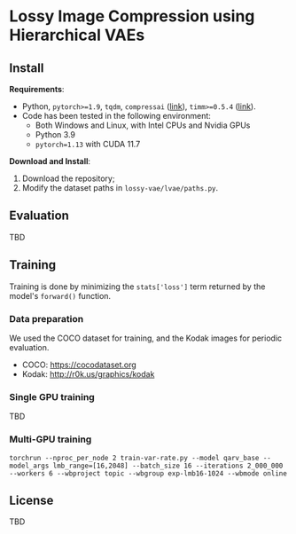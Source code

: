 # Lossy Image Compression using Hierarchical VAEs


## Install
**Requirements**:
- Python, `pytorch>=1.9`, `tqdm`, `compressai` ([link](https://github.com/InterDigitalInc/CompressAI)), `timm>=0.5.4` ([link](https://github.com/rwightman/pytorch-image-models)).
- Code has been tested in the following environment:
    - Both Windows and Linux, with Intel CPUs and Nvidia GPUs
    - Python 3.9
    - `pytorch=1.13` with CUDA 11.7


**Download and Install**:
1. Download the repository;
2. Modify the dataset paths in `lossy-vae/lvae/paths.py`.


## Evaluation
TBD


## Training
Training is done by minimizing the `stats['loss']` term returned by the model's `forward()` function.

### Data preparation
We used the COCO dataset for training, and the Kodak images for periodic evaluation.
- COCO: https://cocodataset.org
- Kodak: http://r0k.us/graphics/kodak

### Single GPU training
TBD

### Multi-GPU training
```
torchrun --nproc_per_node 2 train-var-rate.py --model qarv_base --model_args lmb_range=[16,2048] --batch_size 16 --iterations 2_000_000 --workers 6 --wbproject topic --wbgroup exp-lmb16-1024 --wbmode online
```


## License
TBD

